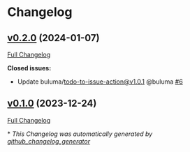 # Changelog

## [v0.2.0](https://github.com/buluma/ansible-role-netdata/tree/v0.2.0) (2024-01-07)

[Full Changelog](https://github.com/buluma/ansible-role-netdata/compare/v0.1.0...v0.2.0)

**Closed issues:**

- Update buluma/todo-to-issue-action@v1.0.1 @buluma [\#6](https://github.com/buluma/ansible-role-netdata/issues/6)

## [v0.1.0](https://github.com/buluma/ansible-role-netdata/tree/v0.1.0) (2023-12-24)

[Full Changelog](https://github.com/buluma/ansible-role-netdata/compare/dd25249106968fd8a43373fce7278ac25c65a1a9...v0.1.0)



\* *This Changelog was automatically generated by [github_changelog_generator](https://github.com/github-changelog-generator/github-changelog-generator)*
